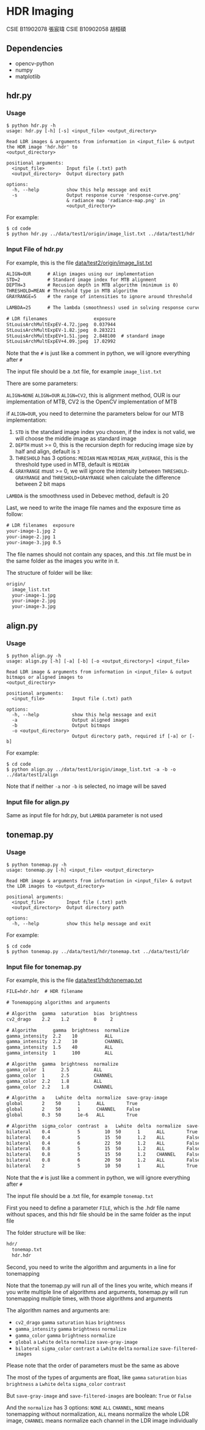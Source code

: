 # HDR Imaging

CSIE B11902078 張宸瑋
CSIE B10902058 胡桓碩

## Dependencies

- opencv-python
- numpy
- matplotlib

## hdr.py

### Usage

```shell
$ python hdr.py -h
usage: hdr.py [-h] [-s] <input_file> <output_directory>

Read LDR images & arguments from information in <input_file> & output the HDR image 'hdr.hdr' to
<output_directory>

positional arguments:
  <input_file>        Input file (.txt) path
  <output_directory>  Output directory path

options:
  -h, --help          show this help message and exit
  -s                  Output response curve 'response-curve.png' 
                      & radiance map 'radiance-map.png' in
                      <output_directory>
```

For example:

```shell
$ cd code
$ python hdr.py ../data/test1/origin/image_list.txt ../data/test1/hdr
```

### Input File of hdr.py

For example, this is the file [data/test2/origin/image_list.txt](data/test2/origin/image_list.txt)

```txt
ALIGN=OUR      # Align images using our implementation
STD=2          # Standard image index for MTB alignment
DEPTH=3        # Recusion depth in MTB algorithm (minimum is 0)
THRESHOLD=MEAN # Threshold type in MTB algorithm
GRAYRANGE=5    # the range of intensities to ignore around threshold

LAMBDA=25      # The lambda (smoothness) used in solving response curve

# LDR filenames                 exposure
StLouisArchMultExpEV-4.72.jpeg  0.037944
StLouisArchMultExpEV-1.82.jpeg  0.283221
StLouisArchMultExpEV+1.51.jpeg  2.848100  # standard image
StLouisArchMultExpEV+4.09.jpeg  17.02992
```

Note that the `#` is just like a comment in python, we will ignore everything after `#`

The input file should be a .txt file, for example `image_list.txt`

There are some parameters:

`ALIGN=NONE` `ALIGN=OUR` `ALIGN=CV2`, this is alignment method, OUR is our implementation of MTB, CV2 is the OpenCV implementation of MTB

if `ALIGN=OUR`, you need to determine the parameters below for our MTB implementation:

1. `STD` is the standard image index you chosen, if the index is not valid, we will choose the middle image as standard image
2. `DEPTH` must >= 0, this is the recursion depth for reducing image size by half and align, default is `3`
3. `THRESHOLD` has 3 options: `MEDIAN` `MEAN` `MEDIAN_MEAN_AVERAGE`, this is the threshold type used in MTB, default is `MEDIAN`
5. `GRAYRANGE` must >= 0, we will ignore the intensity between `THRESHOLD-GRAYRANGE` and `THRESHOLD+GRAYRANGE` when calculate the difference between 2 bit maps

`LAMBDA` is the smoothness used in Debevec method, default is 20

Last, we need to write the image file names and the exposure time as follow:

```txt
# LDR filenames  exposure
your-image-1.jpg 2
your-image-2.jpg 1
your-image-3.jpg 0.5
```

The file names should not contain any spaces, and this .txt file must be in the same folder as the images you write in it.

The structure of folder will be like:

```txt
origin/
  image_list.txt
  your-image-1.jpg
  your-image-2.jpg
  your-image-3.jpg
```

## align.py

### Usage

```shell
$ python align.py -h
usage: align.py [-h] [-a] [-b] [-o <output_directory>] <input_file>

Read LDR image & arguments from information in <input_file> & output bitmaps or aligned images to
<output_directory>

positional arguments:
  <input_file>          Input file (.txt) path

options:
  -h, --help            show this help message and exit
  -a                    Output aligned images
  -b                    Output bitmaps
  -o <output_directory>
                        Output directory path, required if [-a] or [-b]
```

For example:

```shell
$ cd code
$ python align.py ../data/test1/origin/image_list.txt -a -b -o ../data/test1/align
```

Note that if neither `-a` nor `-b` is selected, no image will be saved

### Input file for align.py

Same as input file for hdr.py, but `LAMBDA` parameter is not used

## tonemap.py

### Usage

```shell
$ python tonemap.py -h
usage: tonemap.py [-h] <input_file> <output_directory>

Read HDR image & arguments from information in <input_file> & output the LDR images to <output_directory>

positional arguments:
  <input_file>        Input file (.txt) path
  <output_directory>  Output directory path

options:
  -h, --help          show this help message and exit
```

For example:

```shell
$ cd code
$ python tonemap.py ../data/test1/hdr/tonemap.txt ../data/test1/ldr
```

### Input file for tonemap.py

For example, this is the file [data/test1/hdr/tonemap.txt](data/test1/hdr/tonemap.txt)

```txt
FILE=hdr.hdr  # HDR filename

# Tonemapping algorithms and arguments

# Algorithm  gamma  saturation  bias  brightness
cv2_drago    2.2    1.2         0     2

# Algorithm      gamma  brightness  normalize
gamma_intensity  2.2    10          ALL
gamma_intensity  2.2    10          CHANNEL
gamma_intensity  1.5    40          ALL
gamma_intensity  1      100         ALL

# Algorithm  gamma  brightness  normalize
gamma_color  1      2.5         ALL
gamma_color  1      2.5         CHANNEL
gamma_color  2.2    1.8         ALL
gamma_color  2.2    1.8         CHANNEL

# Algorithm  a    Lwhite  delta  normalize  save-gray-image
global       2    50      1      ALL        True
global       2    50      1      CHANNEL    False
global       0.3  50      1e-6   ALL        True

# Algorithm  sigma_color  contrast  a   Lwhite  delta  normalize  save-filtered-images
bilateral    0.4          5         10  50      1      ALL        True
bilateral    0.4          5         15  50      1.2    ALL        False
bilateral    0.4          6         22  50      1.2    ALL        False
bilateral    0.8          5         15  50      1.2    ALL        False
bilateral    0.8          5         15  50      1.2    CHANNEL    False
bilateral    0.8          6         20  50      1.2    ALL        False
bilateral    2            5         10  50      1      ALL        True
```

Note that the `#` is just like a comment in python, we will ignore everything after `#`

The input file should be a .txt file, for example `tonemap.txt`

First you need to define a parameter `FILE`, which is the .hdr file name without spaces, and this hdr file should be in the same folder as the input file

The folder structure will be like:

```txt
hdr/
  tonemap.txt
  hdr.hdr
```

Second, you need to write the algorithm and arguments in a line for tonemapping

Note that the tonemap.py will run all of the lines you write, which means if you write multiple line of algorithms and arguments, tonemap.py will run tonemapping multiple times, with those algorithms and arguments

The algorithm names and arguments are:

- `cv2_drago`  `gamma`  `saturation`  `bias`  `brightness`
- `gamma_intensity` `gamma`  `brightness`  `normalize`
- `gamma_color`  `gamma`  `brightness`  `normalize`
- `global`  `a`  `Lwhite`  `delta`  `normalize`  `save-gray-image`
- `bilateral` `sigma_color`  `contrast`  `a`  `Lwhite`  `delta`  `normalize`  `save-filtered-images`

Please note that the order of parameters must be the same as above

The most of the types of arguments are float, like `gamma` `saturation`  `bias`  `brightness`  `a`  `Lwhite`  `delta`  `sigma_color`  `contrast`

But `save-gray-image` and `save-filtered-images` are boolean: `True` or `False`

And the `normalize` has 3 options: `NONE` `ALL` `CHANNEL`, `NONE` means tonemapping without normalization, `ALL` means normalize the whole LDR image, `CHANNEL` means normalize each channel in the LDR image individually
